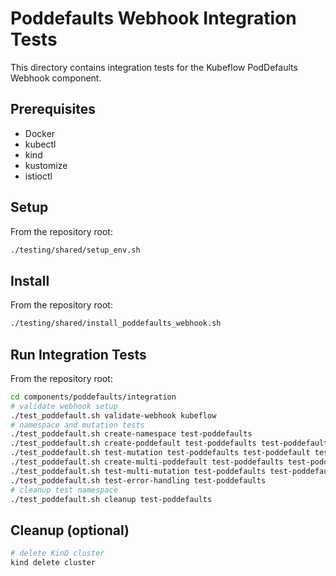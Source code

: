 # Poddefaults Webhook Integration Tests

This directory contains integration tests for the Kubeflow PodDefaults Webhook component.

## Prerequisites

- Docker
- kubectl
- kind
- kustomize
- istioctl

## Setup

From the repository root:

```bash
./testing/shared/setup_env.sh
```

## Install

From the repository root:

```bash
./testing/shared/install_poddefaults_webhook.sh
```

## Run Integration Tests

From the repository root:

```bash
cd components/poddefaults/integration
# validate webhook setup
./test_poddefault.sh validate-webhook kubeflow
# namespace and mutation tests
./test_poddefault.sh create-namespace test-poddefaults
./test_poddefault.sh create-poddefault test-poddefaults test-poddefault
./test_poddefault.sh test-mutation test-poddefaults test-poddefault test-pod
./test_poddefault.sh create-multi-poddefault test-poddefaults test-poddefault
./test_poddefault.sh test-multi-mutation test-poddefaults test-poddefault test-pod
./test_poddefault.sh test-error-handling test-poddefaults
# cleanup test namespace
./test_poddefault.sh cleanup test-poddefaults
```

## Cleanup (optional)

```bash
# delete KinD cluster
kind delete cluster
```
